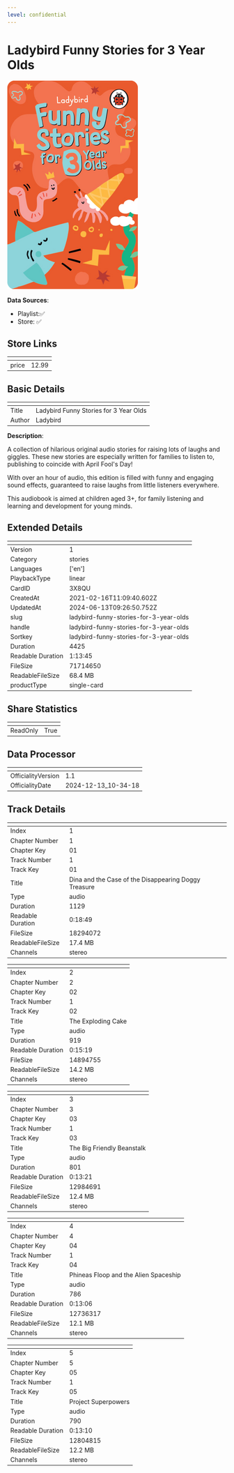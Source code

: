 ```yaml
---
level: confidential
---
```

# Ladybird Funny Stories for 3 Year Olds

![card_[3X8QU].png](../../img/cards/card_[3X8QU].png)

**Data Sources**: 

- Playlist:✅
- Store: ✅


## Store Links

| <!-- --> | <!-- --> |
| - | - |
| price | 12.99 |


## Basic Details

| <!-- --> | <!-- --> |
| - | - |
| Title | Ladybird Funny Stories for 3 Year Olds |
| Author | Ladybird |

**Description**:

A collection of hilarious original audio stories for raising lots of laughs and giggles. These new stories are especially written for families to listen to, publishing to coincide with April Fool's Day!

With over an hour of audio, this edition is filled with funny and engaging sound effects, guaranteed to raise laughs from little listeners everywhere.

This audiobook is aimed at children aged 3+, for family listening and learning and development for young minds.


## Extended Details

| <!-- --> | <!-- --> |
| - | - |
| Version | 1 |
| Category | stories |
| Languages | ['en'] |
| PlaybackType | linear |
| CardID | 3X8QU |
| CreatedAt | 2021-02-16T11:09:40.602Z |
| UpdatedAt | 2024-06-13T09:26:50.752Z |
| slug | ladybird-funny-stories-for-3-year-olds |
| handle | ladybird-funny-stories-for-3-year-olds |
| Sortkey | ladybird-funny-stories-for-3-year-olds |
| Duration | 4425 |
| Readable Duration | 1:13:45 |
| FileSize | 71714650 |
| ReadableFileSize | 68.4 MB |
| productType | single-card |


## Share Statistics

| <!-- --> | <!-- --> |
| - | - |
| ReadOnly | True |


## Data Processor

| <!-- --> | <!-- --> |
| - | - |
| OfficialityVersion | 1.1
| OfficialityDate | 2024-12-13_10-34-18


## Track Details

| <!-- --> | <!-- --> |
| - | - |
| Index | 1 |
| Chapter Number | 1 |
| Chapter Key | 01 |
| Track Number | 1 |
| Track Key | 01 |
| Title | Dina and the Case of the Disappearing Doggy Treasure |
| Type | audio |
| Duration | 1129 |
| Readable Duration | 0:18:49 |
| FileSize | 18294072 |
| ReadableFileSize | 17.4 MB |
| Channels | stereo |

| <!-- --> | <!-- --> |
| - | - |
| Index | 2 |
| Chapter Number | 2 |
| Chapter Key | 02 |
| Track Number | 1 |
| Track Key | 02 |
| Title | The Exploding Cake |
| Type | audio |
| Duration | 919 |
| Readable Duration | 0:15:19 |
| FileSize | 14894755 |
| ReadableFileSize | 14.2 MB |
| Channels | stereo |

| <!-- --> | <!-- --> |
| - | - |
| Index | 3 |
| Chapter Number | 3 |
| Chapter Key | 03 |
| Track Number | 1 |
| Track Key | 03 |
| Title | The Big Friendly Beanstalk |
| Type | audio |
| Duration | 801 |
| Readable Duration | 0:13:21 |
| FileSize | 12984691 |
| ReadableFileSize | 12.4 MB |
| Channels | stereo |

| <!-- --> | <!-- --> |
| - | - |
| Index | 4 |
| Chapter Number | 4 |
| Chapter Key | 04 |
| Track Number | 1 |
| Track Key | 04 |
| Title | Phineas Floop and the Alien Spaceship |
| Type | audio |
| Duration | 786 |
| Readable Duration | 0:13:06 |
| FileSize | 12736317 |
| ReadableFileSize | 12.1 MB |
| Channels | stereo |

| <!-- --> | <!-- --> |
| - | - |
| Index | 5 |
| Chapter Number | 5 |
| Chapter Key | 05 |
| Track Number | 1 |
| Track Key | 05 |
| Title | Project Superpowers |
| Type | audio |
| Duration | 790 |
| Readable Duration | 0:13:10 |
| FileSize | 12804815 |
| ReadableFileSize | 12.2 MB |
| Channels | stereo |

